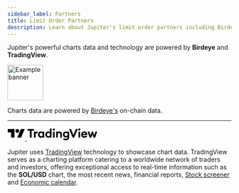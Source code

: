 ```yaml
---
sidebar_label: Partners
title: Limit Order Partners
description: Learn about Jupiter's limit order partners including Birdeye and TradingView.
---
```


<head>
    <title>Limit Order Parters | Jupiter Station</title>
    <meta name="twitter:card" content="summary" />
</head>

Jupiter's powerful charts data and technology are powered by <b>Birdeye</b> and <b>TradingView</b>.

<div style={{ height: 80 }}>
  <a href="https://birdeye.so" target="_blank">
    <img
      src={require('../img/limit-order/birdeye.png').default}
      alt="Example banner"
      width="80"
      height="80"
    >
    </img>
  </a>
</div>

Charts data are powered by <a href="https://birdeye.so" target="_blank">Birdeye's</a> on-chain data.

<hr/>

<div style={{ height: 40 }}>
  <a href="https://tradingview.com" target="_blank">
    <span className="tv-header__icon">
      <svg width="40" height="30" viewBox="0 0 36 28" xmlns="http://www.w3.org/2000/svg">
        <path d="M14 22H7V11H0V4h14v18zM28 22h-8l7.5-18h8L28 22z" fill="black"></path>
        <circle cx="20" cy="8" r="4" fill="black"></circle>
      </svg>
    </span>
    <span className="tv-header__icon tv-header__logo-text">
      <svg width="160" height="30" viewBox="0 0 147 28" xmlns="http://www.w3.org/2000/svg">
        <path
          d="M4.793 22.024h3.702V7.519h4.843V4.02H0v3.5h4.793v14.504zM13.343 22.024h3.474v-6.06c0-2.105 1.09-3.373 2.74-3.373.582 0 1.039.101 1.571.279V9.345a3.886 3.886 0 00-1.166-.152c-1.42 0-2.713.938-3.145 2.18V9.346h-3.474v12.679zM27.796 22.303c1.75 0 3.068-.888 3.652-1.7v1.42h3.474V9.346h-3.474v1.42c-.584-.811-1.902-1.699-3.652-1.699-3.372 0-5.959 3.043-5.959 6.618 0 3.576 2.587 6.619 5.96 6.619zm.736-3.17c-1.928 0-3.196-1.445-3.196-3.448 0-2.004 1.268-3.45 3.196-3.45 1.927 0 3.195 1.446 3.195 3.45 0 2.003-1.268 3.448-3.195 3.448zM43.193 22.303c1.75 0 3.068-.888 3.651-1.7v1.42h3.474V3.007h-3.474v7.76c-.583-.812-1.901-1.7-3.651-1.7-3.373 0-5.96 3.043-5.96 6.618 0 3.576 2.587 6.619 5.96 6.619zm.735-3.17c-1.927 0-3.195-1.445-3.195-3.448 0-2.004 1.268-3.45 3.195-3.45 1.927 0 3.195 1.446 3.195 3.45 0 2.003-1.268 3.448-3.195 3.448zM55.166 7.412a2.213 2.213 0 002.232-2.206A2.213 2.213 0 0055.166 3a2.224 2.224 0 00-2.206 2.206 2.224 2.224 0 002.206 2.206zm-1.724 14.612h3.474V9.49h-3.474v12.533zM59.998 22.024h3.474v-6.187c0-2.435 1.192-3.601 2.815-3.601 1.445 0 2.232 1.116 2.232 2.941v6.847h3.474v-7.43c0-3.296-1.826-5.528-4.894-5.528-1.649 0-2.942.71-3.627 1.724V9.345h-3.474v12.679zM80.833 18.65c-1.75 0-3.22-1.319-3.22-3.246 0-1.952 1.47-3.246 3.22-3.246 1.75 0 3.22 1.294 3.22 3.246 0 1.927-1.47 3.246-3.22 3.246zm-.406 8.85c3.88 0 6.822-1.978 6.822-6.543V9.268h-3.474v1.42C83.09 9.7 81.72 8.99 80.098 8.99c-3.322 0-5.985 2.84-5.985 6.415 0 3.55 2.663 6.39 5.985 6.39 1.623 0 2.992-.735 3.677-1.673v.862c0 2.029-1.344 3.474-3.398 3.474-1.42 0-2.84-.482-3.956-1.572l-1.902 2.586c1.445 1.395 3.702 2.029 5.908 2.029zM94.594 22.024h3.27L105.32 4.02h-4.057l-5.021 12.501L91.145 4.02h-3.981l7.43 18.004zM108.508 7.266a2.213 2.213 0 002.231-2.206 2.213 2.213 0 00-2.231-2.206c-1.192 0-2.207.988-2.207 2.206 0 1.217 1.015 2.206 2.207 2.206zm-1.725 14.758h3.474V9.345h-3.474v12.679zM119.248 22.303c2.662 0 4.691-1.116 5.883-2.84l-2.587-1.927c-.583.887-1.673 1.597-3.271 1.597-1.673 0-3.169-.938-3.372-2.637h9.483c.076-.533.051-.888.051-1.192 0-4.133-2.916-6.238-6.238-6.238-3.854 0-6.669 2.865-6.669 6.618 0 4.007 2.942 6.619 6.72 6.619zm-3.221-8.165c.33-1.547 1.775-2.207 3.069-2.207 1.293 0 2.561.685 2.865 2.207h-5.934zM138.45 22.024h3.449l4.184-12.679h-3.728l-2.383 8.114-2.587-8.114h-2.662l-2.561 8.114-2.409-8.114h-3.703l4.21 12.679h3.448l2.359-7.202 2.383 7.202z"
          fill="black"
        ></path>
      </svg>
    </span>
  </a>
</div>

Jupiter uses <a href="https://www.tradingview.com/" target="_blank">TradingView</a> technology to showcase chart data. TradingView serves as a charting platform catering to a worldwide network of traders and investors, offering exceptional access to real-time information such as the <b>SOL/USD</b> chart, the most recent news, financial reports, <a href="https://www.tradingview.com/screener/" target="_blank">Stock screener</a> and <a href="https://www.tradingview.com/economic-calendar/" target="_blank">Economic calendar</a>. 

